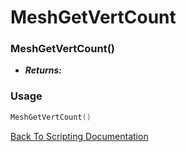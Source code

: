 # MeshGetVertCount

### MeshGetVertCount()
- ***Returns:*** 

### Usage

```Lua
MeshGetVertCount()
```


[Back To Scripting Documentation](../README.md)
